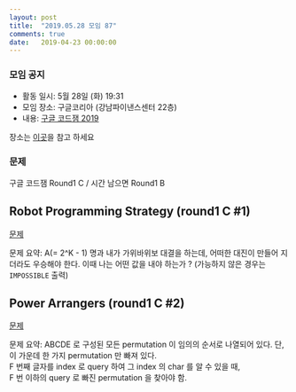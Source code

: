```yaml
---
layout: post
title:  "2019.05.28 모임 87"
comments: true
date:   2019-04-23 00:00:00
---
```


### 모임 공지

- 활동 일시: 5월 28일 (화) 19:31
- 모임 장소: 구글코리아 (강남파이낸스센터 22층)
- 내용: [구글 코드잼 2019](https://codingcompetitions.withgoogle.com/codejam/)

장소는 [이곳](https://place.map.daum.net/11584927)을 참고 하세요

### 문제

구글 코드잼 Round1 C / 시간 남으면 Round1 B



## Robot Programming Strategy (round1 C #1)

[문제](https://codingcompetitions.withgoogle.com/codejam/round/00000000000516b9/0000000000134c90)

문제 요약: A(= 2^K - 1) 명과 내가 가위바위보 대결을 하는데, 어떠한 대진이 만들어 지더라도 우승해야 한다.
이때 나는 어떤 값을 내야 하는가 ? (가능하지 않은 경우는 `IMPOSSIBLE` 출력)


## Power Arrangers (round1 C #2)

[문제](https://codingcompetitions.withgoogle.com/codejam/round/00000000000516b9)

문제 요약: ABCDE 로 구성된 모든 permutation 이 임의의 순서로 나열되어 있다. 단, 이 가운데 한 가지 permutation 만 빠져 있다.<br>
F 번째 글자를 index 로 query 하여 그 index 의 char 를 알 수 있을 때,<br>
F 번 이하의 query 로 빠진 permutation 을 찾아야 함.

